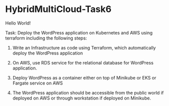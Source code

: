 # HybridMultiCloud-Task6

Hello World!

Task: Deploy the WordPress application on Kubernetes and AWS using terraform including the following steps:

1. Write an Infrastructure as code using Terraform, which automatically deploy the WordPress application

2. On AWS, use RDS service for the relational database for WordPress application.

3. Deploy WordPress as a container either on top of Minikube or EKS or Fargate service on AWS

4. The WordPress application should be accessible from the public world if deployed on AWS or through workstation if deployed on Minikube.



